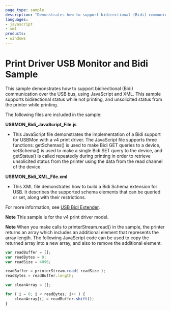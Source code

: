 ```yaml
---
page_type: sample
description: "Demonstrates how to support bidirectional (Bidi) communication over the USB bus using JavaScript and XML."
languages:
- javascript
- xml
products:
- windows
---
```


<!---
    name: Print Driver USB Monitor and Bidi Sample
    platform: Utility
    language: js xml
    category: Print
    description: Demonstrates how to support bidirectional (Bidi) communication over the USB bus using JavaScript and XML.
    samplefwlink: http://go.microsoft.com/fwlink/p/?LinkId=617948
--->

# Print Driver USB Monitor and Bidi Sample

This sample demonstrates how to support bidirectional (Bidi) communication over the USB bus, using JavaScript and XML. This sample supports bidirectional status while not printing, and unsolicited status from the printer while printing.

The following files are included in the sample:

**USBMON\_Bidi\_JavaScript\_File.js**

- This JavaScript file demonstrates the implementation of a Bidi support for USBMon with a v4 print driver. The JavaScript file supports three functions: getSchemas() is used to make Bidi GET queries to a device, setSchema() is used to make a single Bidi SET query to the device, and getStatus() is called repeatedly during printing in order to retrieve unsolicited status from the printer using the data from the read channel of the device.

**USBMON\_Bidi\_XML\_File.xml**

- This XML file demonstrates how to build a Bidi Schema extension for USB. It describes the supported schema elements that can be queried or set, along with their restrictions.

For more information, see [USB Bidi Extender](http://msdn.microsoft.com/en-us/library/windows/hardware/jj659903(v=vs.85).aspx).

**Note** This sample is for the v4 print driver model.

**Note** When you make calls to printerStream.read() in the sample, the printer returns an array which includes an additional element that represents the array length. The following JavaScript code can be used to copy the returned array into a new array, and also to remove the additional element.

```js
var readBuffer = [];
var readBytes = 0;
var readSize = 4096;

readBuffer = printerStream.read( readSize );
readBytes = readBuffer.length;

var cleanArray = [];

for ( i = 0; i < readBytes; i++ ) {
    cleanArray[i] = readBuffer.shift();
}
```